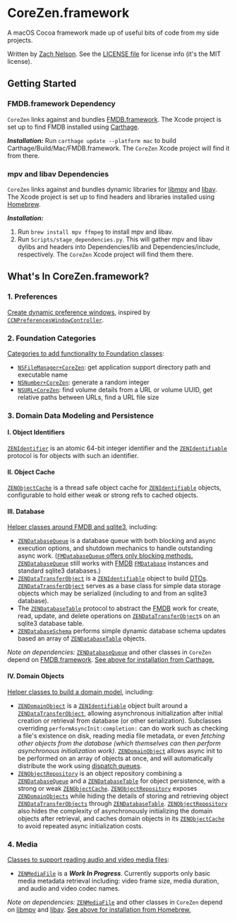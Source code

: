 # CoreZen.framework

A macOS Cocoa framework made up of useful bits of code from my side projects.

Written by [Zach Nelson](https://github.com/znelson). See the [LICENSE file](https://github.com/znelson/CoreZen/blob/main/LICENSE) for license info (it's the MIT license).

## Getting Started

### FMDB.framework Dependency
`CoreZen` links against and bundles [FMDB.framework](https://github.com/ccgus/fmdb). The Xcode project is set up to find FMDB installed using [Carthage](https://github.com/Carthage/Carthage#quick-start).

_**Installation:**_ Run `carthage update --platform mac` to build Carthage/Build/Mac/FMDB.framework. The `CoreZen` Xcode project will find it from there.

### mpv and libav Dependencies
`CoreZen` links against and bundles dynamic libraries for [libmpv](https://github.com/mpv-player/mpv/blob/master/DOCS/man/libmpv.rst) and [libav](https://github.com/libav/libav#readme). The Xcode project is set up to find headers and libraries installed using [Homebrew](https://brew.sh).

_**Installation:**_
1. Run `brew install mpv ffmpeg` to install mpv and libav. 
1. Run `Scripts/stage_dependencies.py`. This will gather mpv and libav dylibs and headers into Dependencies/lib and Dependencies/include, respectively. The `CoreZen` Xcode project will find them there.

## What's In CoreZen.framework?

### 1. Preferences
[Create dynamic preference windows](https://github.com/znelson/CoreZen/tree/main/CoreZen/Preferences), inspired by [`CCNPreferencesWindowController`](https://github.com/phranck/CCNPreferencesWindowController).

### 2. Foundation Categories
[Categories to add functionality to Foundation classes](https://github.com/znelson/CoreZen/blob/main/CoreZen/Categories):
* [`NSFileManager+CoreZen`](https://github.com/znelson/CoreZen/blob/main/CoreZen/Categories/NSFileManager%2BCoreZen.h): get application support directory path and executable name
* [`NSNumber+CoreZen`](https://github.com/znelson/CoreZen/blob/main/CoreZen/Categories/NSNumber%2BCoreZen.h): generate a random integer
* [`NSURL+CoreZen`](https://github.com/znelson/CoreZen/blob/main/CoreZen/Categories/NSURL%2BCoreZen.h): find volume details from a URL or volume UUID, get relative paths between URLs, find a URL file size

### 3. Domain Data Modeling and Persistence

#### I. Object Identifiers
[`ZENIdentifier`](https://github.com/znelson/CoreZen/tree/main/CoreZen/Identifier/Identifier.h) is an atomic 64-bit integer identifier and the [`ZENIdentifiable`](https://github.com/znelson/CoreZen/tree/main/CoreZen/Identifier/Identifiable.h) protocol is for objects with such an identifier.

#### II. Object Cache
[`ZENObjectCache`](https://github.com/znelson/CoreZen/blob/main/CoreZen/Cache/ObjectCache.h) is a thread safe object cache for [`ZENIdentifiable`](https://github.com/znelson/CoreZen/tree/main/CoreZen/Identifier/Identifiable.h) objects, configurable to hold either weak or strong refs to cached objects.

#### III. Database
[Helper classes around FMDB and sqlite3](https://github.com/znelson/CoreZen/tree/main/CoreZen/Database), including: 
* [`ZENDatabaseQueue`](https://github.com/znelson/CoreZen/blob/main/CoreZen/Database/DatabaseQueue.h) is a database queue with both blocking and async execution options, and shutdown mechanics to handle outstanding async work. ([`FMDatabaseQueue` offers only blocking methods.](https://ccgus.github.io/fmdb/html/Classes/FMDatabaseQueue.html) [`ZENDatabaseQueue`](https://github.com/znelson/CoreZen/blob/main/CoreZen/Database/DatabaseQueue.h) still works with [FMDB](https://github.com/ccgus/fmdb) [`FMDatabase`](https://ccgus.github.io/fmdb/html/Classes/FMDatabase.html) instances and standard sqlite3 databases.)
* [`ZENDataTransferObject`](https://github.com/znelson/CoreZen/blob/main/CoreZen/Database/DataTransferObject.h) is a [`ZENIdentifiable`](https://github.com/znelson/CoreZen/tree/main/CoreZen/Identifier/Identifiable.h) object to build [DTOs](https://en.wikipedia.org/wiki/Data_transfer_object). [`ZENDataTransferObject`](https://github.com/znelson/CoreZen/blob/main/CoreZen/Database/DataTransferObject.h) serves as a base class for simple data storage objects which may be serialized (including to and from an sqlite3 database).
* The [`ZENDatabaseTable`](https://github.com/znelson/CoreZen/blob/main/CoreZen/Database/DatabaseTable.h) protocol to abstract the [FMDB](https://github.com/ccgus/fmdb) work for create, read, update, and delete operations on [`ZENDataTransferObject`](https://github.com/znelson/CoreZen/blob/main/CoreZen/Database/DataTransferObject.h)s on an sqlite3 database table.
* [`ZENDatabaseSchema`](https://github.com/znelson/CoreZen/blob/main/CoreZen/Database/DatabaseSchema.h) performs simple dynamic database schema updates based an array of [`ZENDatabaseTable`](https://github.com/znelson/CoreZen/blob/main/CoreZen/Database/DatabaseTable.h) objects.

*Note on dependencies:* [`ZENDatabaseQueue`](https://github.com/znelson/CoreZen/blob/main/CoreZen/Database/DatabaseQueue.h) and other classes in `CoreZen` depend on [FMDB.framework](https://github.com/ccgus/fmdb). [See above for installation from Carthage.](#fmdbframework-dependency)

#### IV. Domain Objects

[Helper classes to build a domain model](https://github.com/znelson/CoreZen/tree/main/CoreZen/Domain), including:
* [`ZENDomainObject`](https://github.com/znelson/CoreZen/blob/main/CoreZen/Domain/DomainObject.h) is a [`ZENIdentifiable`](https://github.com/znelson/CoreZen/tree/main/CoreZen/Identifier/Identifiable.h) object built around a [`ZENDataTransferObject`](https://github.com/znelson/CoreZen/blob/main/CoreZen/Database/DataTransferObject.h), allowing asynchronous initialization after initial creation or retrieval from database (or other serialization). Subclasses overriding `performAsyncInit:completion:` can do work such as checking a file's existence on disk, reading media file metadata, or even _fetching other objects from the database (which themselves can then perform asynchronous initialization work)_. [`ZENDomainObject`](https://github.com/znelson/CoreZen/blob/main/CoreZen/Domain/DomainObject.h) allows async init to be performed on an array of objects at once, and will automatically distribute the work using [dispatch queues](https://developer.apple.com/documentation/dispatch/1453057-dispatch_async).
* [`ZENObjectRepository`](https://github.com/znelson/CoreZen/blob/main/CoreZen/Domain/ObjectRepository.h) is an object repository combining a [`ZENDatabaseQueue`](https://github.com/znelson/CoreZen/blob/main/CoreZen/Database/DatabaseQueue.h) and a [`ZENDatabaseTable`](https://github.com/znelson/CoreZen/blob/main/CoreZen/Database/DatabaseTable.h) for object persistence, with a strong or weak [`ZENObjectCache`](https://github.com/znelson/CoreZen/blob/main/CoreZen/Cache/ObjectCache.h). [`ZENObjectRepository`](https://github.com/znelson/CoreZen/blob/main/CoreZen/Domain/ObjectRepository.h) exposes [`ZENDomainObjects`](https://github.com/znelson/CoreZen/blob/main/CoreZen/Domain/DomainObject.h) while hiding the details of storing and retrieving object [`ZENDataTransferObjects`](https://github.com/znelson/CoreZen/blob/main/CoreZen/Database/DataTransferObject.h) through [`ZENDatabaseTable`](https://github.com/znelson/CoreZen/blob/main/CoreZen/Database/DatabaseTable.h). [`ZENObjectRepository`](https://github.com/znelson/CoreZen/blob/main/CoreZen/Domain/ObjectRepository.h) also hides the complexity of asynchronously initializing the domain objects after retrieval, and caches domain objects in its [`ZENObjectCache`](https://github.com/znelson/CoreZen/blob/main/CoreZen/Cache/ObjectCache.h) to avoid repeated async initialization costs.

### 4. Media
[Classes to support reading audio and video media files](https://github.com/znelson/CoreZen/blob/main/CoreZen/Media):
* [`ZENMediaFile`](https://github.com/znelson/CoreZen/blob/main/CoreZen/Media/MediaFile.h) is a **_Work In Progress_**. Currently supports only basic media metadata retrieval including: video frame size, media duration, and audio and video codec names.

*Note on dependencies:* [`ZENMediaFile`](https://github.com/znelson/CoreZen/blob/main/CoreZen/Media/MediaFile.h) and other classes in `CoreZen` depend on [libmpv](https://github.com/mpv-player/mpv/blob/master/DOCS/man/libmpv.rst) and [libav](https://github.com/libav/libav#readme). [See above for installation from Homebrew.](#mpv-and-libav-dependencies)
